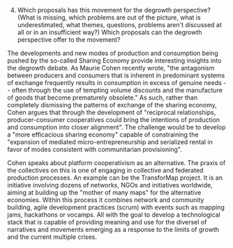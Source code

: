 4. Which proposals has this movement for the degrowth perspective? (What is missing, which problems are out of the picture, what is underestimated, what themes, questions, problems aren't discussed at all or in an insufficient way?) Which proposals can the degrowth perspective offer to the movement?

The developments and new modes of production and consumption being pushed by the so-called Sharing Economy provide interesting insights into the degrowth debate. As Maurie Cohen recently wrote, "the antagonism between producers and consumers that is inherent in predominant systems of exchange frequently results in consumption in excess of genuine needs -- often through the use of tempting volume discounts and the manufacture of goods that become prematurely obsolete." As such, rather than completely dismissing the patterns of exchange of the sharing economy, Cohen argues that through the development of "reciprocal relationships, producer-consumer cooperatives could bring the intentions of production and consumption into closer alignment". The challenge would be to develop a "more efficacious sharing economy" capable of constraining the "expansion of mediated micro-entrepreneurship and serialized rental in favor of modes consistent with communitarian provisioning". 

Cohen speaks about platform cooperativism as an alternative. The praxis of the collectives on this is one of engaging in collective and federated production processes. An example can be the TransforMap project. It is an initiative involving dozens of networks, NGOs and initiatives worldwide, aiming at building up the "mother of many maps" for the alternative economies. Within this process it combines network and community building, agile development practices (scrum) with events such as mapping jams, hackathons or vocamps. All with the goal to develop a technological stack that is capable of providing meaning and use for the diversel of narratives and movements emerging as a response to the limits of growth and the current multiple crises.


